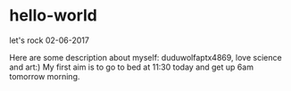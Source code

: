 # hello-world
let's rock 02-06-2017

Here are some description about myself: duduwolfaptx4869, love science and art:)
My first aim is to go to bed at 11:30 today and get up 6am tomorrow morning. 
